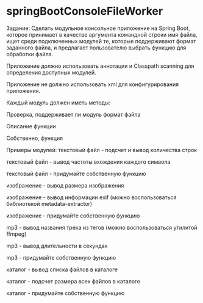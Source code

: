 # springBootConsoleFileWorker
Задание:
Сделать модульное консольное приложение на Spring Boot, которое принимает в качестве аргумента командной строки имя файла, ищет среди подключенных модулей те, которые поддерживают формат заданного файла, и предлагает пользователю выбрать функцию для обработки файла.

Приложение должно использовать аннотации и Classpath scanning для определения доступных модулей.

Приложение не должно использовать xml для конфигурирования приложения.

Каждый модуль должен иметь методы:

Проверка, поддерживает ли модуль формат файла

Описание функции

Собственно, функция

Примеры модулей:
текстовый файл - подсчет и вывод количества строк

текстовый файл - вывод частоты вхождения каждого символа

текстовый файл - придумайте собственную функцию

изображение - вывод размера изображения

изображение - вывод информации exif (можно воспользоваться библиотекой metadata-extractor)

изображение - придумайте собственную функцию

mp3 - вывод названия трека из тегов (можно воспользоваться утилитой ffmpeg)

mp3 - вывод длительности в секундах

mp3 - придумайте собственную функцию

каталог - вывод списка файлов в каталоге

каталог - подсчет размера всех файлов в каталоге

каталог - придумайте собственную функцию
